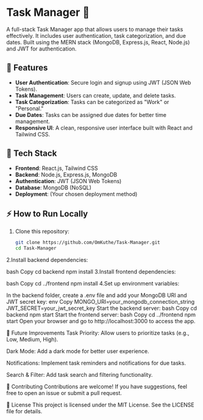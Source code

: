# Task Manager 📝

A full-stack Task Manager app that allows users to manage their tasks effectively. It includes user authentication, task categorization, and due dates. Built using the MERN stack (MongoDB, Express.js, React, Node.js) and JWT for authentication.

## 🚀 Features

- **User Authentication**: Secure login and signup using JWT (JSON Web Tokens).
- **Task Management**: Users can create, update, and delete tasks.
- **Task Categorization**: Tasks can be categorized as "Work" or "Personal."
- **Due Dates**: Tasks can be assigned due dates for better time management.
- **Responsive UI**: A clean, responsive user interface built with React and Tailwind CSS.

## 🔧 Tech Stack

- **Frontend**: React.js, Tailwind CSS
- **Backend**: Node.js, Express.js, MongoDB
- **Authentication**: JWT (JSON Web Tokens)
- **Database**: MongoDB (NoSQL)
- **Deployment**: (Your chosen deployment method)

## ⚡ How to Run Locally

1. Clone this repository:
   ```bash
   git clone https://github.com/OmKuthe/Task-Manager.git
   cd Task-Manager
2.Install backend dependencies:

bash
Copy
cd backend
npm install
3.Install frontend dependencies:

bash
Copy
cd ../frontend
npm install
4.Set up environment variables:

In the backend folder, create a .env file and add your MongoDB URI and JWT secret key:
env
Copy
MONGO_URI=your_mongodb_connection_string
JWT_SECRET=your_jwt_secret_key
Start the backend server:
bash
Copy
cd backend
npm start
Start the frontend server:
bash
Copy
cd ../frontend
npm start
Open your browser and go to http://localhost:3000 to access the app.

📌 Future Improvements
Task Priority: Allow users to prioritize tasks (e.g., Low, Medium, High).

Dark Mode: Add a dark mode for better user experience.

Notifications: Implement task reminders and notifications for due tasks.

Search & Filter: Add task search and filtering functionality.

🤝 Contributing
Contributions are welcome! If you have suggestions, feel free to open an issue or submit a pull request.

🔑 License
This project is licensed under the MIT License. See the LICENSE file for details.

